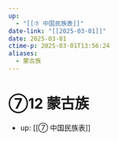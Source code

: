 ```yaml
---
up:
  - "[[⑦ 中国民族表]]"
date-link: "[[2025-03-01]]"
date: 2025-03-01
ctime-p: 2025-03-01T13:56:24
aliases:
  - 蒙古族
---
```


# ⑦12 蒙古族

- up: [[⑦ 中国民族表]]
